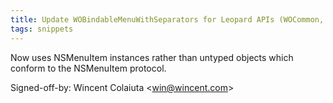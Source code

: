 ```yaml
---
title: Update WOBindableMenuWithSeparators for Leopard APIs (WOCommon, 7599e9a)
tags: snippets
---
```


Now uses NSMenuItem instances rather than untyped objects which conform to the NSMenuItem protocol.

Signed-off-by: Wincent Colaiuta &lt;win@wincent.com&gt;
